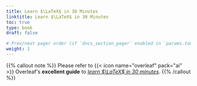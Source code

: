 ```yaml
---
title: Learn $\LaTeX$ in 30 Minutes
linktitle: Learn $\LaTeX$ in 30 Minutes
toc: true
type: book
draft: false

# Prev/next pager order (if `docs_section_pager` enabled in `params.toml`)
weight: 1
---
```


{{% callout note %}}
Please refer to {{< icon name="overleaf" pack="ai" >}} Overleaf's **excellent guide** to [_learn $\LaTeX$ in 30 minutes_](https://www.overleaf.com/learn/latex/Learn_LaTeX_in_30_minutes).
{{% /callout %}}
